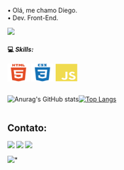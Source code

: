 

 <p align="left">
     &bull; Olá, me chamo Diego.</br>
     &bull; Dev. Front-End.</br>
 </p>

<div align ="left">
<img src="https://github.com/TheDudeThatCode/TheDudeThatCode/blob/master/Assets/Developer.gif?raw=true" width="100" 
</div>





 
 <h4 align="left">
  <b> 💻 <i> Skills:</i></b>
</h4>
<div style="display: inline_block" align="left">
  <img align="center" alt="HTML5" height="40" width="50" src="https://github.com/devicons/devicon/blob/master/icons/html5/html5-plain-wordmark.svg"> 
  <img align="center" alt="CSS3" height="40" width="50" src="https://github.com/devicons/devicon/blob/master/icons/css3/css3-plain-wordmark.svg">  
  <img align="center" alt="JavaScript" height="40" width="50" src="https://github.com/devicons/devicon/blob/master/icons/javascript/javascript-plain.svg">
<!--  <img align="center" alt="JavaScript" height="40" width="50" src="https://github.com/devicons/devicon/blob/master/icons/react/react-original-wordmark.svg"> -->
 
  </br>
</div> 
</br>

 <div style= "display: flex" align= "left">


 
 </br>
 
![Anurag's GitHub stats](https://github-readme-stats.vercel.app/api?username=DgSantanaBr&show_icons=true&theme=transparent)

[![Top Langs](https://github-readme-stats.vercel.app/api/top-langs/?username=DgSantanaBr&hide_progress=true)](https://github.com/DgSantanaBr/github-readme-stats)




</div>

<h2>Contato:</h2>

<div>

<a href="https://instagram.com/diiegosg/" target="_blank"><img src="https://img.shields.io/badge/-Instagram-%23E4405F?style=for-the-badge&logo=instagram&logoColor=white" target="_blank"></a>
<a href = "mailto:diiiego.santana2@gmail.com.br"><img src="https://img.shields.io/badge/Gmail-D14836?style=for-the-badge&logo=gmail&logoColor=white" target="_blank"></a>
<a href="https://www.linkedin.com/in/diego-santana-381306172/" target="_blank"><img src="https://img.shields.io/badge/-LinkedIn-%230077B5?style=for-the-badge&logo=linkedin&logoColor=white" target="_blank"></a>   
</div>

<img src="https://www.alura.com.br/artigos/assets/como-criar-um-readme-para-seu-perfil-github/imagem15.gif" alt="*">
  <br><br><br>
 
<!---
DgSantanaBr/DgSantanaBr is a ✨ special ✨ repository because its `README.md` (this file) appears on your GitHub profile.
You can click the Preview link to take a look at your changes.
--->
